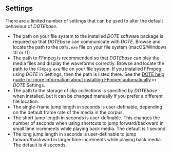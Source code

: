 ## Settings

There are a limited number of settings that can be used to alter the default behaviour of _DOTEbase_.

- The path on your file system to the installed _DOTE_ software package is required so that _DOTEbase_ can communicate with _DOTE_.
Browse and locate the path to the `DOTE.exe` file on your file system (macOS/Windows 10 or 11)
- The path to FFmpeg is recommended so that _DOTEbase_ can play the media files and display the waveforms correctly.
Browse and locate the path to the `FFmpeg.exe` file on your file system.
If you installed FFmpeg using _DOTE_ in Settings, then the path is listed there.
See the [DOTE help guide for more information about installing FFmpeg automatically](https://bigsoftvideo.github.io/DOTE/settings.html#ffmpeg) in _DOTE_ Settings.
- The path to the storage of clip collections is specified by _DOTEbase_ when installed, but it can be changed manually if you prefer a different file location.
- The single-frame jump length in seconds is user-definable, depending on the default frame rate of the media in the corpus.
- The short jump length in seconds is user-definable.
This changes the number of seconds when using shortcuts to jump forward/backward in small time increments while playing back media.
The default is 1 second.
- The long jump length in seconds is user-definable to jump forward/backward in larger time increments while playing back media.
The default is 4 seconds.

